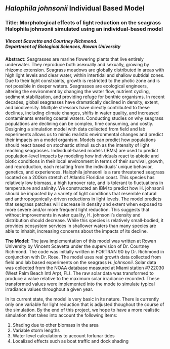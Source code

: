 <h2><strong><i>Halophila johnsonii</i> Individual Based Model</strong></h2>

<h3><strong>Title:</strong> Morphological effects of light reduction on the seagrass Halophila johnsonii simulated using an individual-based model</h3>
<h5><strong>Vincent Scavetta and Courtney Richmond.</strong><br>Department of Biological Sciences, Rowan University</h5>
<p><strong>Abstract:</strong> Seagrasses are marine flowering plants that live entirely underwater. 
They reproduce both asexually and sexually, growing by rhizome extension. 
Seagrass meadows are globally distributed in areas with high light levels and clear water, within intertidal and shallow subtidal zones.
Due to their light constraints, growth is restricted to the photic zone and is not possible in deeper waters. Seagrasses are ecological 
engineers, altering the environment by changing the water flow, nutrient cycling, sediment stabilization, and providing refuge for benthic
organisms.  In recent decades, global seagrasses have dramatically declined in density, extent, and biodiversity. Multiple stressors have 
directly contributed to these declines, including climate changes, shifts in water quality, and increased contaminants entering coastal 
waters. Conducting studies on why seagrass populations are declining can be complex, time consuming, and costly. Designing a simulation 
model with data collected from field and lab experiments allows us to mimic realistic environmental changes and predict their impacts on 
a model organism. Models can predict how populations should react based on stochastic stimuli such as the intensity of light reaching 
seagrasses. Individual-based models (IBMs) are used to predict population-level impacts by modeling how individuals react to abiotic and 
biotic conditions in their local environment in terms of their survival, growth, and reproduction, each resulting from the individuals’ 
unique behavior, genetics, and experiences. Halophila johnsonii is a rare threatened seagrass located on a 200km stretch of Atlantic
Floridian coast.  This species has relatively low biomass, a high turnover rate, and is tolerant to fluctuations in temperature and 
salinity. We constructed an IBM to predict how H. johnsonii should be impacted by a variety of light conditions that resemble natural 
and anthropogenically-driven reductions in light levels. The model predicts that seagrass patches will decrease in density and extent 
when exposed to more severe and/or more frequent light reduction. This suggests that without improvements in water quality, 
H. johnsonii’s density and distribution should decrease. While this species is relatively small-bodied, it provides ecosystem services 
in shallower waters than many species are able to inhabit, increasing concerns about the impacts of its decline.
</p>
<p><b>The Model: </b>The java implementation of this model was written at Rowan University by Vincent Scavetta under the supervision of
Dr. Courtney Richmond. The code was initially written in FORTRAN 90 by Dr. Richmond in conjunction with Dr. Rose. The model uses real growth data
collected from field and lab based experiments on the seagrass <i>H. johnsonii</i>. Solar data was collected from the NOAA database measured
at Miami station #722030 (West Palm Beach Intl Arpt, FL). The raw solar data was transformed to produce a value relative to the maximum solar irradiance recorded. These
transformed values were implemented into the mode to simulate typical irradiance values throughout a given year.</p>
<p>In its current state, the model is very basic in its nature. There is currently only one variable for light reduction that is adjusted
thoughout the course of the simulation. By the end of this project, we hope to have a more realistic simulation that takes into account the
following items:
<ol>
  <li>Shading due to other biomass in the area</li>
  <li>Variable storm lengths</li>
  <li>Water level calculations to account forlunar tides</li>
  <li>Localized effects such as boat traffic and dock shading</li>
</ol>
</p>
